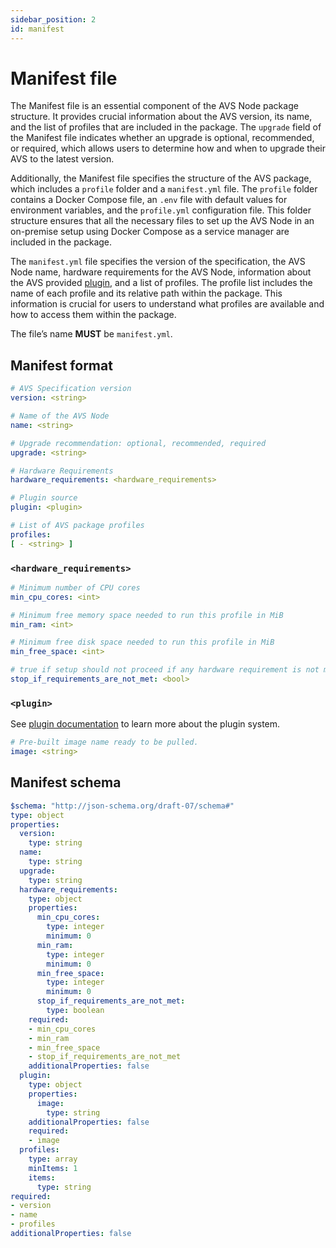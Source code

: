 ```yaml
---
sidebar_position: 2
id: manifest
---
```


# Manifest file

The Manifest file is an essential component of the AVS Node package structure. It provides crucial information about the AVS version, its name, and the list of profiles that are included in the package. The `upgrade` field of the Manifest file indicates whether an upgrade is optional, recommended, or required, which allows users to determine how and when to upgrade their AVS to the latest version.

Additionally, the Manifest file specifies the structure of the AVS package, which includes a `profile` folder and a `manifest.yml` file. The `profile` folder contains a Docker Compose file, an `.env` file with default values for environment variables, and the `profile.yml` configuration file. This folder structure ensures that all the necessary files to set up the AVS Node in an on-premise setup using Docker Compose as a service manager are included in the package.

The `manifest.yml` file specifies the version of the specification, the AVS Node name, hardware requirements for the AVS Node, information about the AVS provided [plugin](#plugin), and a list of profiles. The profile list includes the name of each profile and its relative path within the package. This information is crucial for users to understand what profiles are available and how to access them within the package.

The file’s name **MUST** be `manifest.yml`.

## Manifest format

```yaml
# AVS Specification version
version: <string>

# Name of the AVS Node
name: <string>

# Upgrade recommendation: optional, recommended, required
upgrade: <string>

# Hardware Requirements
hardware_requirements: <hardware_requirements>

# Plugin source
plugin: <plugin>

# List of AVS package profiles
profiles:
[ - <string> ]
```

### `<hardware_requirements>`

```yaml
# Minimum number of CPU cores
min_cpu_cores: <int>

# Minimum free memory space needed to run this profile in MiB
min_ram: <int>

# Minimum free disk space needed to run this profile in MiB
min_free_space: <int>

# true if setup should not proceed if any hardware requirement is not met
stop_if_requirements_are_not_met: <bool>
```

### `<plugin>`

See [plugin documentation](/docs/spec/plugin/intro) to learn more about the plugin system.

```yaml
# Pre-built image name ready to be pulled.
image: <string>
```

## Manifest schema

```yaml
$schema: "http://json-schema.org/draft-07/schema#"
type: object
properties:
  version:
    type: string
  name:
    type: string
  upgrade:
    type: string
  hardware_requirements:
    type: object
    properties:
      min_cpu_cores:
        type: integer
        minimum: 0
      min_ram:
        type: integer
        minimum: 0
      min_free_space:
        type: integer
        minimum: 0
      stop_if_requirements_are_not_met:
        type: boolean
    required:
    - min_cpu_cores
    - min_ram
    - min_free_space
    - stop_if_requirements_are_not_met
    additionalProperties: false
  plugin:
    type: object
    properties:
      image:
        type: string
    additionalProperties: false
    required:
    - image
  profiles:
    type: array
    minItems: 1
    items:
      type: string
required:
- version
- name
- profiles
additionalProperties: false
```